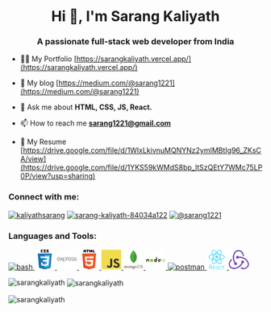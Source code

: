 <h1 align="center">Hi 👋, I'm Sarang Kaliyath</h1>
<h3 align="center">A passionate full-stack web developer from India</h3>

- 👨‍💻 My Portfolio [https://sarangkaliyath.vercel.app/](https://sarangkaliyath.vercel.app/)

- 📝 My blog [https://medium.com/@sarang1221](https://medium.com/@sarang1221)

- 💬 Ask me about **HTML, CSS, JS, React.**

- 📫 How to reach me **sarang1221@gmail.com**

- 📄 My Resume [https://drive.google.com/file/d/1WlxLkivnuMQNYNz2ymIMBtIg96_ZKsCA/view](https://drive.google.com/file/d/1YKS59kWMdS8bp_ltSzQEtY7WMc75LP0P/view?usp=sharing)

<h3 align="left">Connect with me:</h3>
<p align="left">
<a href="https://twitter.com/kaliyathsarang" target="blank"><img align="center" src="https://raw.githubusercontent.com/rahuldkjain/github-profile-readme-generator/master/src/images/icons/Social/twitter.svg" alt="kaliyathsarang" height="30" width="40" /></a>
<a href="https://linkedin.com/in/sarang-kaliyath-84034a122" target="blank"><img align="center" src="https://raw.githubusercontent.com/rahuldkjain/github-profile-readme-generator/master/src/images/icons/Social/linked-in-alt.svg" alt="sarang-kaliyath-84034a122" height="30" width="40" /></a>
<a href="https://medium.com/@sarang1221" target="blank"><img align="center" src="https://raw.githubusercontent.com/rahuldkjain/github-profile-readme-generator/master/src/images/icons/Social/medium.svg" alt="@sarang1221" height="30" width="40" /></a>
</p>

<h3 align="left">Languages and Tools:</h3>
<p align="left"> <a href="https://www.gnu.org/software/bash/" target="_blank"> <img src="https://www.vectorlogo.zone/logos/gnu_bash/gnu_bash-icon.svg" alt="bash" width="40" height="40"/> </a> <a href="https://www.w3schools.com/css/" target="_blank"> <img src="https://raw.githubusercontent.com/devicons/devicon/master/icons/css3/css3-original-wordmark.svg" alt="css3" width="40" height="40"/> </a> <a href="https://expressjs.com" target="_blank"> <img src="https://raw.githubusercontent.com/devicons/devicon/master/icons/express/express-original-wordmark.svg" alt="express" width="40" height="40"/> </a> <a href="https://www.w3.org/html/" target="_blank"> <img src="https://raw.githubusercontent.com/devicons/devicon/master/icons/html5/html5-original-wordmark.svg" alt="html5" width="40" height="40"/> </a> <a href="https://developer.mozilla.org/en-US/docs/Web/JavaScript" target="_blank"> <img src="https://raw.githubusercontent.com/devicons/devicon/master/icons/javascript/javascript-original.svg" alt="javascript" width="40" height="40"/> </a> <a href="https://www.mongodb.com/" target="_blank"> <img src="https://raw.githubusercontent.com/devicons/devicon/master/icons/mongodb/mongodb-original-wordmark.svg" alt="mongodb" width="40" height="40"/> </a> <a href="https://nodejs.org" target="_blank"> <img src="https://raw.githubusercontent.com/devicons/devicon/master/icons/nodejs/nodejs-original-wordmark.svg" alt="nodejs" width="40" height="40"/> </a> <a href="https://postman.com" target="_blank"> <img src="https://www.vectorlogo.zone/logos/getpostman/getpostman-icon.svg" alt="postman" width="40" height="40"/> </a> <a href="https://reactjs.org/" target="_blank"> <img src="https://raw.githubusercontent.com/devicons/devicon/master/icons/react/react-original-wordmark.svg" alt="react" width="40" height="40"/> </a> <a href="https://redux.js.org" target="_blank"> <img src="https://raw.githubusercontent.com/devicons/devicon/master/icons/redux/redux-original.svg" alt="redux" width="40" height="40"/> </a> </p>

<p><img align="left" src="https://github-readme-stats.vercel.app/api/top-langs?username=sarangkaliyath&show_icons=true&locale=en&layout=compact" alt="sarangkaliyath" /></p>

<p>&nbsp;<img align="center" src="https://github-readme-stats.vercel.app/api?username=sarangkaliyath&show_icons=true&locale=en" alt="sarangkaliyath" /></p>

<p><img align="center" src="https://github-readme-streak-stats.herokuapp.com/?user=sarangkaliyath&" alt="sarangkaliyath" /></p>

